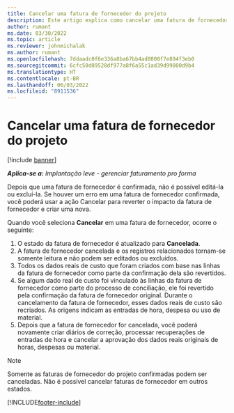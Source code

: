 ```yaml
---
title: Cancelar uma fatura de fornecedor do projeto
description: Este artigo explica como cancelar uma fatura de fornecedor do projeto no Microsoft Dynamics 365 Project Operations e o impacto financeiro desse cancelamento.
author: rumant
ms.date: 03/30/2022
ms.topic: article
ms.reviewer: johnmichalak
ms.author: rumant
ms.openlocfilehash: 7ddaadc0f6e336a8ba67bb4ad8000f7e894f3eb0
ms.sourcegitcommit: 6cfc50d89528df977a8f6a55c1ad39d99800d9b4
ms.translationtype: HT
ms.contentlocale: pt-BR
ms.lasthandoff: 06/03/2022
ms.locfileid: "8911536"
---
```

# <a name="cancel-a-project-vendor-invoice"></a>Cancelar uma fatura de fornecedor do projeto

[!include [banner](../../includes/dataverse-preview.md)]

_**Aplica-se a:** Implantação leve - gerenciar faturamento pro forma_

Depois que uma fatura de fornecedor é confirmada, não é possível editá-la ou excluí-la. Se houver um erro em uma fatura de fornecedor confirmada, você poderá usar a ação Cancelar para reverter o impacto da fatura de fornecedor e criar uma nova.

Quando você seleciona **Cancelar** em uma fatura de fornecedor, ocorre o seguinte:

1. O estado da fatura de fornecedor é atualizado para **Cancelada**.
2. A fatura de fornecedor cancelada e os registros relacionados tornam-se somente leitura e não podem ser editados ou excluídos.
3. Todos os dados reais de custo que foram criados com base nas linhas da fatura de fornecedor como parte da confirmação dela são revertidos.
4. Se algum dado real de custo foi vinculado às linhas da fatura de fornecedor como parte do processo de conciliação, ele foi revertido pela confirmação da fatura de fornecedor original. Durante o cancelamento da fatura de fornecedor, esses dados reais de custo são recriados. As origens indicam as entradas de hora, despesa ou uso de material.
5. Depois que a fatura de fornecedor for cancelada, você poderá novamente criar diários de correção, processar recuperações de entradas de hora e cancelar a aprovação dos dados reais originais de horas, despesas ou material.

> [!NOTE]
> Somente as faturas de fornecedor do projeto confirmadas podem ser canceladas. Não é possível cancelar faturas de fornecedor em outros estados.

[!INCLUDE[footer-include](../../includes/footer-banner.md)]
